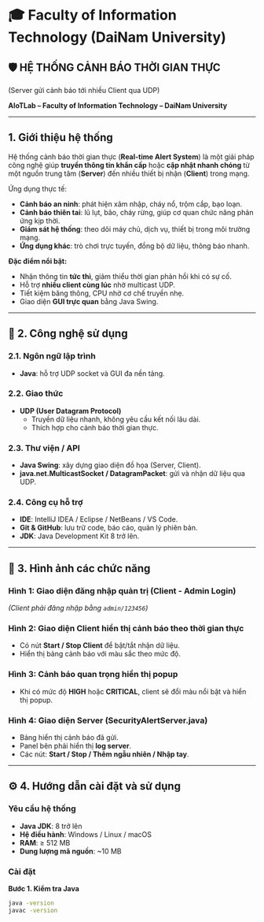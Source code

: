 # 🎓 Faculty of Information Technology (DaiNam University)  
## 🛡 HỆ THỐNG CẢNH BÁO THỜI GIAN THỰC  
(Server gửi cảnh báo tới nhiều Client qua UDP)  

**AIoTLab – Faculty of Information Technology – DaiNam University**  

---

## 1. Giới thiệu hệ thống
Hệ thống cảnh báo thời gian thực (**Real-time Alert System**) là một giải pháp công nghệ giúp **truyền thông tin khẩn cấp** hoặc **cập nhật nhanh chóng** từ một nguồn trung tâm (**Server**) đến nhiều thiết bị nhận (**Client**) trong mạng.

Ứng dụng thực tế:
- **Cảnh báo an ninh**: phát hiện xâm nhập, cháy nổ, trộm cắp, bạo loạn.
- **Cảnh báo thiên tai**: lũ lụt, bão, cháy rừng, giúp cơ quan chức năng phản ứng kịp thời.
- **Giám sát hệ thống**: theo dõi máy chủ, dịch vụ, thiết bị trong môi trường mạng.
- **Ứng dụng khác**: trò chơi trực tuyến, đồng bộ dữ liệu, thông báo nhanh.

**Đặc điểm nổi bật:**
- Nhận thông tin **tức thì**, giảm thiểu thời gian phản hồi khi có sự cố.
- Hỗ trợ **nhiều client cùng lúc** nhờ multicast UDP.
- Tiết kiệm băng thông, CPU nhờ cơ chế truyền nhẹ.
- Giao diện **GUI trực quan** bằng Java Swing.

---

## 🔧 2. Công nghệ sử dụng

### 2.1. Ngôn ngữ lập trình
- **Java**: hỗ trợ UDP socket và GUI đa nền tảng.

### 2.2. Giao thức
- **UDP (User Datagram Protocol)**  
  - Truyền dữ liệu nhanh, không yêu cầu kết nối lâu dài.  
  - Thích hợp cho cảnh báo thời gian thực.

### 2.3. Thư viện / API
- **Java Swing**: xây dựng giao diện đồ họa (Server, Client).
- **java.net.MulticastSocket / DatagramPacket**: gửi và nhận dữ liệu qua UDP.

### 2.4. Công cụ hỗ trợ
- **IDE**: IntelliJ IDEA / Eclipse / NetBeans / VS Code.  
- **Git & GitHub**: lưu trữ code, báo cáo, quản lý phiên bản.  
- **JDK**: Java Development Kit 8 trở lên.  

---

## 🚀 3. Hình ảnh các chức năng

### Hình 1: Giao diện đăng nhập quản trị (Client - Admin Login)  
*(Client phải đăng nhập bằng `admin/123456`)*

### Hình 2: Giao diện Client hiển thị cảnh báo theo thời gian thực  
- Có nút **Start / Stop Client** để bật/tắt nhận dữ liệu.  
- Hiển thị bảng cảnh báo với màu sắc theo mức độ.

### Hình 3: Cảnh báo quan trọng hiển thị popup  
- Khi có mức độ **HIGH** hoặc **CRITICAL**, client sẽ đổi màu nổi bật và hiển thị popup.

### Hình 4: Giao diện Server (SecurityAlertServer.java)  
- Bảng hiển thị cảnh báo đã gửi.  
- Panel bên phải hiển thị **log server**.  
- Các nút: **Start / Stop / Thêm ngẫu nhiên / Nhập tay**.  

---

## ⚙️ 4. Hướng dẫn cài đặt và sử dụng

### Yêu cầu hệ thống
- **Java JDK**: 8 trở lên  
- **Hệ điều hành**: Windows / Linux / macOS  
- **RAM**: ≥ 512 MB  
- **Dung lượng mã nguồn**: ~10 MB  

### Cài đặt
**Bước 1. Kiểm tra Java**
```bash
java -version
javac -version
